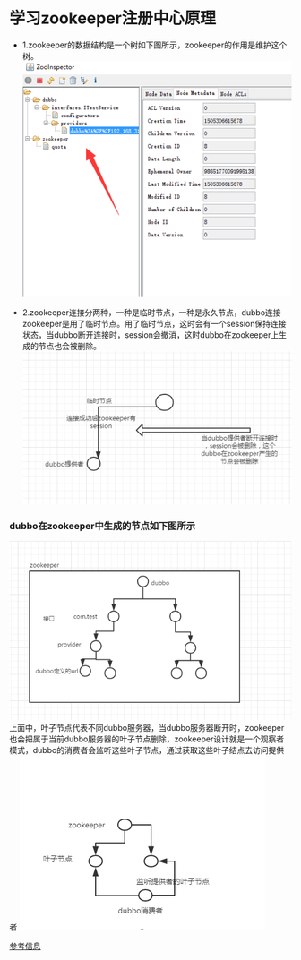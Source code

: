 # 学习zookeeper注册中心原理
* 1.zookeeper的数据结构是一个树如下图所示，zookeeper的作用是维护这个树。
![](https://github.com/tsmairc/ZookeeperInDubbo/blob/master/image/image1.png?raw=true)

* 2.zookeeper连接分两种，一种是临时节点，一种是永久节点，dubbo连接zookeeper是用了临时节点。用了临时节点，这时会有一个session保持连接状态，当dubbo断开连接时，session会撤消，这时dubbo在zookeeper上生成的节点也会被删除。
![](https://github.com/tsmairc/ZookeeperInDubbo/blob/master/image/image3.png?raw=true)

### dubbo在zookeeper中生成的节点如下图所示
![](https://github.com/tsmairc/ZookeeperInDubbo/blob/master/image/image2.png?raw=true)
<br/>上面中，叶子节点代表不同dubbo服务器，当dubbo服务器断开时，zookeeper也会把属于当前dubbo服务器的叶子节点删除，zookeeper设计就是一个观察者模式，dubbo的消费者会监听这些叶子节点，通过获取这些叶子结点去访问提供者
![](https://github.com/tsmairc/ZookeeperInDubbo/blob/master/image/image4.png?raw=true)

[参考信息](https://www.ibm.com/developerworks/cn/opensource/os-cn-zookeeper/)

